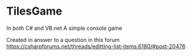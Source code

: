 # TilesGame
In both C# and VB.net 
A simple console game

Created in answer to a question in this forum https://csharpforums.net/threads/editting-list-items.6180/#post-20476
